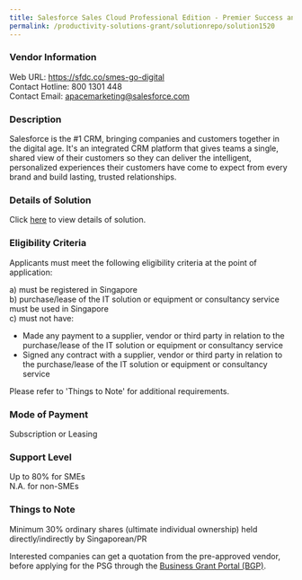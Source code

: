 ```yaml
---
title: Salesforce Sales Cloud Professional Edition - Premier Success and Jumpstart Setup (20 Users)
permalink: /productivity-solutions-grant/solutionrepo/solution1520
---
```


### Vendor Information
Web URL: https://sfdc.co/smes-go-digital<br>Contact Hotline: 800 1301 448<br>Contact Email: apacemarketing@salesforce.com

### Description

Salesforce is the #1 CRM, bringing companies and customers together in the digital age. It's an integrated CRM platform that gives teams a single, shared view of their customers so they can deliver the intelligent, personalized experiences their customers have come to expect from every brand and build lasting, trusted relationships.

### Details of Solution

Click <a href='https://www.gobusiness.gov.sg/images/psg/DesensitisedSalesforce_Annex_3_CRwef13May2021_Part_5.pdf' target='_blank'>here</a> to view details of solution.

### Eligibility Criteria

Applicants must meet the following eligibility criteria at the point of application:

a) must be registered in Singapore <br>
b) purchase/lease of the IT solution or equipment or consultancy service must be used in Singapore <br>
c) must not have:
- Made any payment to a supplier, vendor or third party in relation to the purchase/lease of the IT solution or equipment or consultancy service
- Signed any contract with a supplier, vendor or third party in relation to the purchase/lease of the IT solution or equipment or consultancy service

Please refer to 'Things to Note' for additional requirements.

### Mode of Payment
Subscription or Leasing

### Support Level
Up to 80% for SMEs <br>
N.A. for non-SMEs

### Things to Note
Minimum 30% ordinary shares (ultimate individual ownership) held directly/indirectly by Singaporean/PR

Interested companies can get a quotation from the pre-approved vendor, before applying for the PSG through the <a target='_blank' href='https://www.businessgrants.gov.sg/'>Business Grant Portal (BGP)</a>.
